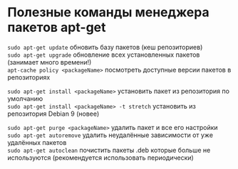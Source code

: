 # Полезные команды менеджера пакетов apt-get
`sudo apt-get update` обновить базу пакетов (кеш репозиториев)  
`sudo apt-get upgrade` обновление всех установленных пакетов (занимает много времени!)  
`apt-cache policy <packageName>` посмотреть доступные версии пакетов в репозиториях  

`sudo apt-get install <packageName>` установить пакет из репозитория по умолчанию  
`sudo apt-get install <packageName> -t stretch` установить из репозитория Debian 9 (новее)

`sudo apt-get purge <packageName>` удалить пакет и все его настройки  
`sudo apt-get autoremove` удалить неудалённые зависимости от уже удалённых пакетов  
`sudo apt-get autoclean` почистить пакеты .deb которые больше не используются (рекомендуется использовать периодически)  
